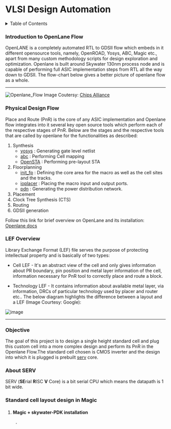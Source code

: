 # VLSI Design Automation

<details>
  <summary>Table of Contents</summary>
    <ol>
        <li>
            <a href="#introduction-to-openlane-flow">Introduction to Openlane Flow</a>
        </li>
        <li>
            <a href="#physical-design-flow">Physical Design Flow</a>
        </li>
        <li>
            <a href="#lef-overview">LEF Overview</a>
        </li>
          </li>
        <li>
            <a href="#objective">Objective</a>
        </li>      
        <li>
            <a href="#about-serv">About SERV</a>
        </li>   
    </ol>
</details>

### Introduction to OpenLane Flow
OpenLANE is a completely automated RTL to GDSII flow which embeds in it different opensource tools, namely, OpenROAD, Yosys, ABC, Magic etc., apart from many custom methodology scripts for design exploration and optimization.
Openlane is built around Skywater 130nm process node and is capable of performing full ASIC implementation steps from RTL all the way down to GDSII. The flow-chart below gives a better picture of openlane flow as a whole. <hr>
![Openlane_Flow](https://www.chipsalliance.org/news/improving-the-openlane-asic-build-flow-with-open-source-systemverilog-support/openlane-flow.png)
Image Coutersy: [Chips Alliance](https://www.chipsalliance.org/news/improving-the-openlane-asic-build-flow-with-open-source-systemverilog-support/)

### Physical Design Flow
Place and Route (PnR) is the core of any ASIC implementation and Openlane flow integrates into it several key open source tools which perform each of the respective stages of PnR. Below are the stages and the respective tools that are called by openlane for the functionalities as described: 

1. Synthesis
   - [yosys](https://github.com/YosysHQ/yosys) : Generating gate level netlist
   - [abc](https://github.com/YosysHQ/yosys)  : Performing Cell mapping
   - [OpenSTA](https://github.com/The-OpenROAD-Project/OpenSTA) : Performing pre-layout STA
2. Floorplanning
   - [init_fp](https://github.com/The-OpenROAD-Project/OpenROAD/tree/master/src/init_fp) : Defining the core area for the macro as well as the cell sites and the tracks.
   - [ioplacer](https://github.com/The-OpenROAD-Project/ioPlacer/) : Placing the macro input and output ports.
   - [pdn](https://github.com/The-OpenROAD-Project/pdn/) : Generating the power distribution network.
3. Placement
4. Clock Tree Synthesis (CTS)
5. Routing
6. GDSII generation

Follow this link for brief overview on OpenLane and its installation: [Openlane docs](https://openlane.readthedocs.io/en/latest/)

### LEF Overview
Library Exchange Format (LEF) file serves the purpose of protecting intellectual property and is basically of two types:
- Cell LEF - It's an abstract view of the cell and only gives information about PR boundary, pin position and metal layer information of the cell, information necessary for PnR tool to correctly place and route a block.
* Technology LEF - It contains information about available metal layer, via information, DRCs of particular technology used by placer and router etc.. The below diagram highlights the difference between a layout and a LEF (Image Courtesy: Google): <br>

![image](https://user-images.githubusercontent.com/82756709/223063425-f41c19bf-6c9d-4222-9050-bb3887edb66b.png) <hr>

### Objective
The goal of this project is to design a single height standard cell and plug this custom cell into a more complex design and perform its PnR in the Openlane Flow.The standard cell chosen is CMOS inverter and the design into which it is plugged is prebuilt [serv](https://github.com/olofk/serv) core.

### About SERV 
SERV (<b>SE</b>rial <b>R</b>ISC <b>V</b> Core) is a bit serial CPU which means the datapath is 1 bit wide.

### Standard cell layout design in Magic
1. #### Magic + skywater-PDK installation 
        -















